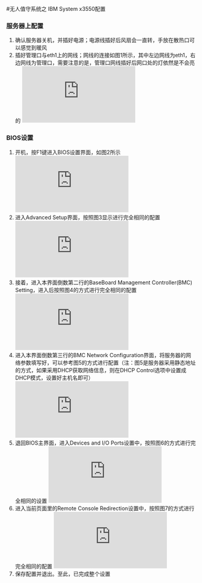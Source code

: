 ﻿
#无人值守系统之 IBM System x3550配置


### 服务器上配置

1. 确认服务器关机，并插好电源；电源线插好后风扇会一直转，手放在散热口可以感觉到暖风
2. 插好管理口与eth1上的网线；网线的连接如图1所示，其中左边网线为eth1，右边网线为管理口，需要注意的是，管理口网线插好后网口处的灯依然是不会亮的
![Alt 图1](http://wiki.op.sdo.com/dokuwiki/lib/exe/fetch.php?media=%E8%BF%90%E7%BB%B4%E4%B8%AD%E5%BF%83:%E8%BF%90%E8%90%A5%E7%BB%B4%E6%8A%A4:ibm_system_x3550_1.jpg  "图1 网线连接")

### BIOS设置
1. 开机，按F1键进入BIOS设置界面，如图2所示
![Alt 图2](http://wiki.op.sdo.com/dokuwiki/lib/exe/fetch.php?media=%E8%BF%90%E7%BB%B4%E4%B8%AD%E5%BF%83:%E8%BF%90%E8%90%A5%E7%BB%B4%E6%8A%A4:ibm_system_x3550_2.jpg  "图2 BIOS主界面")
2. 进入Advanced Setup界面，按照图3显示进行完全相同的配置
![Alt 图3](http://wiki.op.sdo.com/dokuwiki/lib/exe/fetch.php?media=%E8%BF%90%E7%BB%B4%E4%B8%AD%E5%BF%83:%E8%BF%90%E8%90%A5%E7%BB%B4%E6%8A%A4:ibm_system_x3550_3.jpg  "图3 Advanced Setup界面")
3. 接着，进入本界面倒数第二行的BaseBoard Management Controller(BMC) Setting，进入后按照图4的方式进行完全相同的配置
![Alt 图4](http://wiki.op.sdo.com/dokuwiki/lib/exe/fetch.php?media=%E8%BF%90%E7%BB%B4%E4%B8%AD%E5%BF%83:%E8%BF%90%E8%90%A5%E7%BB%B4%E6%8A%A4:ibm_system_x3550_4.jpg  "图4 BMC设置")
4. 进入本界面倒数第三行的BMC Network Configuration界面，将服务器的网络参数填写好，可以参考图5的方式进行配置（注：图5是服务器采用静态地址的方式，如果采用DHCP获取网络信息，则在DHCP Control选项中设置成DHCP模式，设置好主机名即可）
![Alt 图5](http://wiki.op.sdo.com/dokuwiki/lib/exe/fetch.php?media=%E8%BF%90%E7%BB%B4%E4%B8%AD%E5%BF%83:%E8%BF%90%E8%90%A5%E7%BB%B4%E6%8A%A4:ibm_system_x3550_5.jpg  "图5 网络配置")
5. 退回BIOS主界面，进入Devices and I/O Ports设置中，按照图6的方式进行完全相同的设置
![Alt 图6](http://wiki.op.sdo.com/dokuwiki/lib/exe/fetch.php?media=%E8%BF%90%E7%BB%B4%E4%B8%AD%E5%BF%83:%E8%BF%90%E8%90%A5%E7%BB%B4%E6%8A%A4:ibm_system_x3550_7.jpg  "图6 Devices and I/O Ports配置")
6. 进入当前页面里的Remote Console Redirection设置中，按照图7的方式进行完全相同的配置
![Alt 图7](http://wiki.op.sdo.com/dokuwiki/lib/exe/fetch.php?media=%E8%BF%90%E7%BB%B4%E4%B8%AD%E5%BF%83:%E8%BF%90%E8%90%A5%E7%BB%B4%E6%8A%A4:ibm_system_x3550_8.jpg  "图7 Remote Console Redirection设置")
7. 保存配置并退出。至此，已完成整个设置
